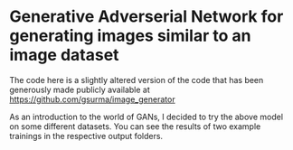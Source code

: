 # Generative Adverserial Network for generating images similar to an image dataset

The code here is a slightly altered version of the code that has been generously made publicly available at https://github.com/gsurma/image_generator

As an introduction to the world of GANs, I decided to try the above model on some different datasets. You can see the results of two example trainings in the respective output folders.
